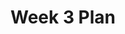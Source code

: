 ---
toc: true
comments: false
layout: post
title: Week 3 Plan
description: Weekly Schedule for Week 3. Learning how to present and expectations.
type: plans
courses: { csse: {week: 0}, csp: {week: 0, categories: [4.A]}, compsci: {week: 3} }
categories: [C1.4]
---